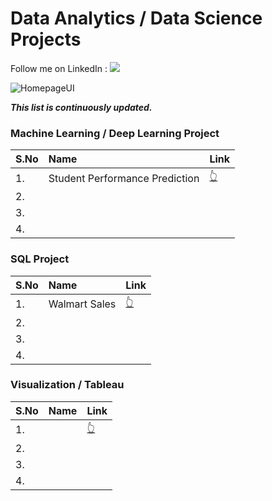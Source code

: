 # Data Analytics /  Data Science Projects

Follow me on LinkedIn : [![](https://img.shields.io/badge/LinkedIn-0077B5?style=for-the-badge&logo=linkedin&logoColor=white)](https://www.linkedin.com/in/aadarsh-kushwaha-54a281194/)


![HomepageUI](./images/data_analytics.png)

***This list is continuously updated.***

### Machine Learning / Deep Learning Project

| S.No                    | Name                                    | Link |
| :---------------------- | :-------------------------------------- | :----|
| 1.                      | Student Performance Prediction          | [👆](https://github.com/Aadarsh4u-code/mlproject?tab=readme-ov-file) |
| 2.                      |                                         |    |
| 3.                      |                                         |    |
| 4.                      |                                         |    |


### SQL Project

| S.No                    | Name                                    | Link |
| :---------------------- | :-------------------------------------- | :----|
| 1.                      | Walmart Sales                           | [👆](https://github.com/Aadarsh4u-code/SQL_Walmart_Sales) |
| 2.                      |                                         |    |
| 3.                      |                                         |    |
| 4.                      |                                         |    |


### Visualization / Tableau

| S.No                    | Name                                    | Link |
| :---------------------- | :-------------------------------------- | :----|
| 1.                      |                                         | [👆]() |
| 2.                      |                                         |    |
| 3.                      |                                         |    |
| 4.                      |                                         |    |
